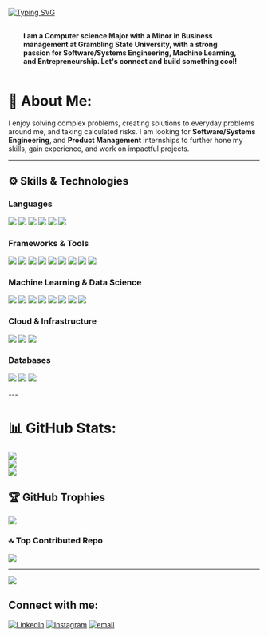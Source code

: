 [![Typing SVG](https://readme-typing-svg.demolab.com?font=Fira+Code&weight=700&size=36&duration=4999&pause=1300&color=C9E3F4&background=000000&center=true&vCenter=true&width=1038&height=85&lines=Hi%2C+I+am+Ugochukwu+Igweagu+%F0%9F%91%8B)](https://git.io/typing-svg)


<h4 align="left" style="padding: 15px; margin: 15px;">I am a Computer science Major with a Minor in Business management at Grambling State University, with a strong passion for Software/Systems Engineering, Machine Learning, and Entrepreneurship. Let's connect and build something cool!</h3>


# 💫 About Me:
I enjoy solving complex problems, creating solutions to everyday problems around me, and taking calculated risks. I am looking for **Software/Systems Engineering**, and **Product Management** internships to further hone my skills, gain experience, and work on impactful projects.


---
## ⚙️ Skills & Technologies
### Languages
<p align="left">
  <img src="https://img.shields.io/badge/Python-3776AB?style=for-the-badge&logo=python&logoColor=white" />
  <img src="https://img.shields.io/badge/Java-ED8B00?style=for-the-badge&logo=openjdk&logoColor=white" />
  <img src="https://img.shields.io/badge/JavaScript-F7DF1E?style=for-the-badge&logo=javascript&logoColor=black" />
  <img src="https://img.shields.io/badge/C-00599C?style=for-the-badge&logo=c&logoColor=white" />
  <img src="https://img.shields.io/badge/C++-00599C?style=for-the-badge&logo=cplusplus&logoColor=white" />
  <img src="https://img.shields.io/badge/SQL-336791?style=for-the-badge&logo=postgresql&logoColor=white" />
</p>

### Frameworks & Tools
<p align="left">
  <img src="https://img.shields.io/badge/Django-092E20?style=for-the-badge&logo=django&logoColor=white" />
  <img src="https://img.shields.io/badge/Flask-000000?style=for-the-badge&logo=flask&logoColor=white" />
  <img src="https://img.shields.io/badge/Spring-6DB33F?style=for-the-badge&logo=spring&logoColor=white" />
  <img src="https://img.shields.io/badge/Spring_Boot-F2F4F9?style=for-the-badge&logo=spring-boot" />
  <img src="https://img.shields.io/badge/React-61DAFB?style=for-the-badge&logo=react&logoColor=black" />
  <img src="https://img.shields.io/badge/Node.js-339933?style=for-the-badge&logo=nodedotjs&logoColor=white" />
  <img src="https://img.shields.io/badge/JavaFX-ED8B00?style=for-the-badge&logo=java&logoColor=white" />
  <img src="https://img.shields.io/badge/Git-F05032?style=for-the-badge&logo=git&logoColor=white" />
  <img src="https://img.shields.io/badge/GitHub-181717?style=for-the-badge&logo=github&logoColor=white" />
</p>

### Machine Learning & Data Science
<p align="left">
  <img src="https://img.shields.io/badge/TensorFlow-FF6F00?style=for-the-badge&logo=tensorflow&logoColor=white" />
  <img src="https://img.shields.io/badge/Keras-D00000?style=for-the-badge&logo=keras&logoColor=white" />
  <img src="https://img.shields.io/badge/PyTorch-EE4C2C?style=for-the-badge&logo=pytorch&logoColor=white" />
  <img src="https://img.shields.io/badge/scikit--learn-F7931E?style=for-the-badge&logo=scikit-learn&logoColor=white" />
  <img src="https://img.shields.io/badge/Pandas-150458?style=for-the-badge&logo=pandas&logoColor=white" />
  <img src="https://img.shields.io/badge/NumPy-013243?style=for-the-badge&logo=numpy&logoColor=white" />
  <img src="https://img.shields.io/badge/Matplotlib-11557C?style=for-the-badge&logo=matplotlib&logoColor=white" />
  <img src="https://img.shields.io/badge/Plotly-3F4F75?style=for-the-badge&logo=plotly&logoColor=white" />
</p>

### Cloud & Infrastructure
<p align="left">
  <img src="https://img.shields.io/badge/Google_Cloud-4285F4?style=for-the-badge&logo=google-cloud&logoColor=white" />
  <img src="https://img.shields.io/badge/Linux-FCC624?style=for-the-badge&logo=linux&logoColor=black" />
  <img src="https://img.shields.io/badge/Unix-000000?style=for-the-badge&logo=unix&logoColor=white" />
</p>

### Databases
<p align="left">
  <img src="https://img.shields.io/badge/MongoDB-4EA94B?style=for-the-badge&logo=mongodb&logoColor=white" />
  <img src="https://img.shields.io/badge/MySQL-4479A1?style=for-the-badge&logo=mysql&logoColor=white" />
  <img src="https://img.shields.io/badge/SQLite-07405E?style=for-the-badge&logo=sqlite&logoColor=white" />
</p>
---

# 📊 GitHub Stats:
![](https://github-readme-stats.vercel.app/api?username=Ugo175&theme=dark&hide_border=false&include_all_commits=true&count_private=true)<br/>
![](https://github-readme-streak-stats.herokuapp.com/?user=Ugo175&theme=dark&hide_border=false)<br/>
![](https://github-readme-stats.vercel.app/api/top-langs/?username=Ugo175&theme=dark&hide_border=false&include_all_commits=true&count_private=true&layout=compact)

## 🏆 GitHub Trophies
![](https://github-profile-trophy.vercel.app/?username=Ugo175&theme=radical&no-frame=false&no-bg=true&margin-w=4)


### 🔝 Top Contributed Repo
![](https://github-contributor-stats.vercel.app/api?username=Ugo175&limit=5&theme=dark&combine_all_yearly_contributions=true)

---
[![](https://visitcount.itsvg.in/api?id=Ugo175&icon=0&color=0)](https://visitcount.itsvg.in)

## Connect with me:
[![LinkedIn](https://img.shields.io/badge/LinkedIn-%230077B5.svg?logo=linkedin&logoColor=white)](https://www.linkedin.com/in/ugochukwu-igweagu/) [![Instagram](https://img.shields.io/badge/Instagram-%23E4405F.svg?logo=Instagram&logoColor=white)](https://www.instagram.com/ugo_ig_?igsh=MTVhMzB5NjFyc2FyYg%3D%3D&utm_source=qr) [![email](https://img.shields.io/badge/Email-D14836?logo=gmail&logoColor=white)](mailto:ugochukwuigweagu2022@gmail.com)

<!-- Proudly created with GPRM ( https://gprm.itsvg.in ) -->
